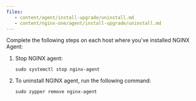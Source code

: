 ```yaml
---
files:
   - content/agent/install-upgrade/uninstall.md
   - content/nginx-one/agent/install-upgrade/uninstall.md
---
```


Complete the following steps on each host where you've installed NGINX Agent:

1. Stop NGINX agent:

   ```shell
   sudo systemctl stop nginx-agent
   ```

1. To uninstall NGINX agent, run the following command:

   ```shell
   sudo zypper remove nginx-agent
   ```